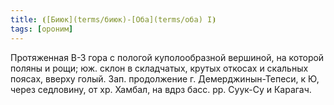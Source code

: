 ```yaml
---
title: ⦗[Биюк](terms/биюк)-[Оба](terms/оба) I⦘
tags: [ороним]
---
```


Протяженная В-З гора с пологой куполообразной вершиной, на которой поляны и
рощи; юж. склон в складчатых, крутых откосах и скальных поясах, вверху голый.
Зап. продолжение г. Демерджинын-Тепеси, к Ю, через седловину, от хр. Хамбал, на
вдрз басс. рр. Суук-Су и Карагач.
